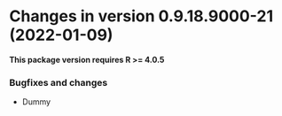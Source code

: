 




<!-- NEWS.md was auto-generated by NEWS.Rmd. Please DO NOT edit by hand!-->

# Changes in version 0.9.18.9000-21 (2022-01-09)

**This package version requires R \>= 4.0.5**

### Bugfixes and changes

-   Dummy
